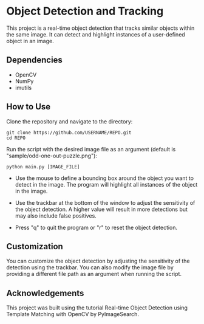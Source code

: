 # Object Detection and Tracking
This project is a real-time object detection that tracks similar objects within the same image. It can detect and highlight instances of a user-defined object in an image.

## Dependencies
- OpenCV
- NumPy
- imutils
## How to Use
Clone the repository and navigate to the directory:
```
git clone https://github.com/USERNAME/REPO.git
cd REPO
```
Run the script with the desired image file as an argument (default is "sample/odd-one-out-puzzle.png"):
```
python main.py [IMAGE_FILE]
```
- Use the mouse to define a bounding box around the object you want to detect in the image. The program will highlight all instances of the object in the image.

- Use the trackbar at the bottom of the window to adjust the sensitivity of the object detection. A higher value will result in more detections but may also include false positives.

- Press "q" to quit the program or "r" to reset the object detection.

## Customization
You can customize the object detection by adjusting the sensitivity of the detection using the trackbar. You can also modify the image file by providing a different file path as an argument when running the script.

## Acknowledgements
This project was built using the tutorial Real-time Object Detection using Template Matching with OpenCV by PyImageSearch.
